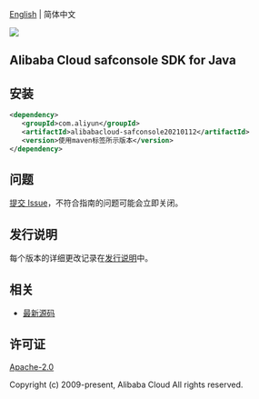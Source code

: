 [English](README.md) | 简体中文

![](https://aliyunsdk-pages.alicdn.com/icons/AlibabaCloud.svg)

## Alibaba Cloud safconsole SDK for Java

## 安装

```xml
<dependency>
   <groupId>com.aliyun</groupId>
   <artifactId>alibabacloud-safconsole20210112</artifactId>
   <version>使用maven标签所示版本</version>
</dependency>
```

## 问题

[提交 Issue](https://github.com/aliyun/alibabacloud-java-async-sdk/issues/new)，不符合指南的问题可能会立即关闭。

## 发行说明

每个版本的详细更改记录在[发行说明](./ChangeLog.txt)中。

## 相关

- [最新源码](https://github.com/aliyun/alibabacloud-async-java-sdk/)

## 许可证

[Apache-2.0](http://www.apache.org/licenses/LICENSE-2.0)

Copyright (c) 2009-present, Alibaba Cloud All rights reserved.
